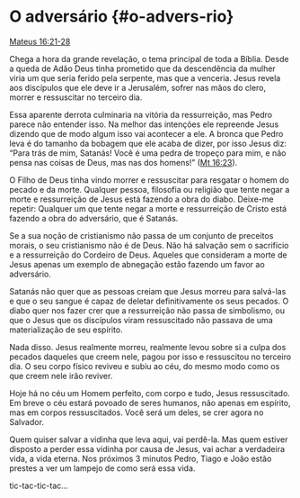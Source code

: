 # O adversário {#o-advers-rio}

[Mateus 16:21-28](http://bibliaonline.com.br/acf/mt/16/21-28)

Chega a hora da grande revelação, o tema principal de toda a Bíblia. Desde a queda de Adão Deus tinha prometido que da descendência da mulher viria um que seria ferido pela serpente, mas que a venceria. Jesus revela aos discípulos que ele deve ir a Jerusalém, sofrer nas mãos do clero, morrer e ressuscitar no terceiro dia.

Essa aparente derrota culminaria na vitória da ressurreição, mas Pedro parece não entender isso. Na melhor das intenções ele repreende Jesus dizendo que de modo algum isso vai acontecer a ele. A bronca que Pedro leva é do tamanho da bobagem que ele acaba de dizer, por isso Jesus diz: “Para trás de mim, Satanás! Você é uma pedra de tropeço para mim, e não pensa nas coisas de Deus, mas nas dos homens!” ([Mt 16:23](http://bibliaonline.com.br/acf/mt/16/23)).

O Filho de Deus tinha vindo morrer e ressuscitar para resgatar o homem do pecado e da morte. Qualquer pessoa, filosofia ou religião que tente negar a morte e ressurreição de Jesus está fazendo a obra do diabo. Deixe-me repetir: Qualquer um que tente negar a morte e ressurreição de Cristo está fazendo a obra do adversário, que é Satanás.

Se a sua noção de cristianismo não passa de um conjunto de preceitos morais, o seu cristianismo não é de Deus. Não há salvação sem o sacrifício e a ressurreição do Cordeiro de Deus. Aqueles que consideram a morte de Jesus apenas um exemplo de abnegação estão fazendo um favor ao adversário.

Satanás não quer que as pessoas creiam que Jesus morreu para salvá-las e que o seu sangue é capaz de deletar definitivamente os seus pecados. O diabo quer nos fazer crer que a ressurreição não passa de simbolismo, ou que o Jesus que os discípulos viram ressuscitado não passava de uma materialização de seu espírito.

Nada disso. Jesus realmente morreu, realmente levou sobre si a culpa dos pecados daqueles que creem nele, pagou por isso e ressuscitou no terceiro dia. O seu corpo físico reviveu e subiu ao céu, do mesmo modo como os que creem nele irão reviver.

Hoje há no céu um Homem perfeito, com corpo e tudo, Jesus ressuscitado. Em breve o céu estará povoado de seres humanos, não apenas em espírito, mas em corpos ressuscitados. Você será um deles, se crer agora no Salvador.

Quem quiser salvar a vidinha que leva aqui, vai perdê-la. Mas quem estiver disposto a perder essa vidinha por causa de Jesus, vai achar a verdadeira vida, a vida eterna. Nos próximos 3 minutos Pedro, Tiago e João estão prestes a ver um lampejo de como será essa vida.

tic-tac-tic-tac...